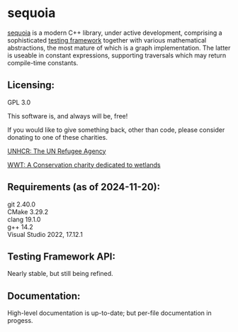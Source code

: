 # sequoia

[sequoia](https://ojrosten.github.io/sequoia/html/index.html) is a modern C++ library,
under active development, comprising a sophisticated
[testing framework](https://ojrosten.github.io/sequoia/html/dc/d92/testframeworkpage.html)
together with various mathematical abstractions, the most mature of which is a graph implementation.
The latter is useable in constant expressions, supporting traversals which may return compile-time constants.

## Licensing:

GPL 3.0

This software is, and always will be, free!

If you would like to give something back, other than code, please consider donating to one
of these charities.

[UNHCR: The UN Refugee Agency](https://www.unhcr.org)

[WWT: A Conservation charity dedicated to wetlands](https://www.wwt.org.uk/)

## Requirements (as of 2024-11-20):

git 2.40.0  
CMake 3.29.2  
clang 19.1.0  
g++ 14.2  
Visual Studio 2022, 17.12.1

## Testing Framework API:

Nearly stable, but still being refined.

## Documentation:

High-level documentation is up-to-date; but per-file documentation in progess.

